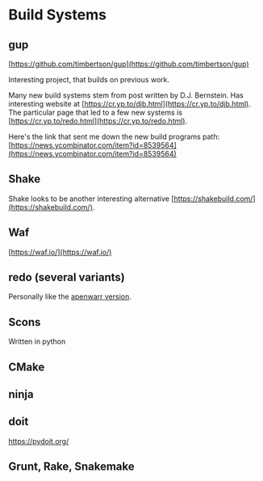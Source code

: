 # Build Systems

## gup

[https://github.com/timbertson/gup](https://github.com/timbertson/gup)

Interesting project, that builds on previous work.

Many new build systems stem from post written by D.J. Bernstein. Has
interesting website at
[https://cr.yp.to/djb.html](https://cr.yp.to/djb.html). The particular
page that led to a few new systems is
[https://cr.yp.to/redo.html](https://cr.yp.to/redo.html).

Here's the link that sent me down the new build programs path:
[https://news.ycombinator.com/item?id=8539564](https://news.ycombinator.com/item?id=8539564)


## Shake

Shake looks to be another interesting alternative
[https://shakebuild.com/](https://shakebuild.com/).

## Waf

[https://waf.io/](https://waf.io/)

## redo (several variants)

Personally like the [apenwarr version](https://github.com/apenwarr/redo).


## Scons

Written in python

## CMake


## ninja


## doit

https://pydoit.org/

## Grunt, Rake, Snakemake


